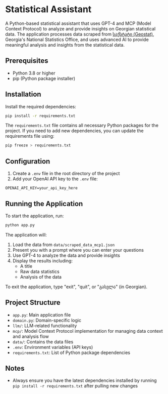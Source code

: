 # Statistical Assistant

A Python-based statistical assistant that uses GPT-4 and MCP (Model Context Protocol) to analyze and provide insights on Georgian statistical data. The application processes data scraped from [საქსტატი (Geostat)](https://www.geostat.ge/ka), Georgia's National Statistics Office, and uses advanced AI to provide meaningful analysis and insights from the statistical data.



## Prerequisites

- Python 3.8 or higher
- pip (Python package installer)

## Installation

Install the required dependencies:
```bash
pip install -r requirements.txt
```

The `requirements.txt` file contains all necessary Python packages for the project. If you need to add new dependencies, you can update the requirements file using:
```bash
pip freeze > requirements.txt
```

## Configuration

1. Create a `.env` file in the root directory of the project
2. Add your OpenAI API key to the `.env` file:
```
OPENAI_API_KEY=your_api_key_here
```

## Running the Application

To start the application, run:
```bash
python app.py
```

The application will:
1. Load the data from `data/scraped_data_mcp1.json`
2. Present you with a prompt where you can enter your questions
3. Use GPT-4 to analyze the data and provide insights
4. Display the results including:
   - A title
   - Raw data statistics
   - Analysis of the data

To exit the application, type "exit", "quit", or "გასვლა" (in Georgian).

## Project Structure

- `app.py`: Main application file
- `domain.py`: Domain-specific logic
- `llm/`: LLM-related functionality
- `mcp/`: Model Context Protocol implementation for managing data context and analysis flow
- `data/`: Contains the data files
- `.env`: Environment variables (API keys)
- `requirements.txt`: List of Python package dependencies

## Notes

- Always ensure you have the latest dependencies installed by running `pip install -r requirements.txt` after pulling new changes 